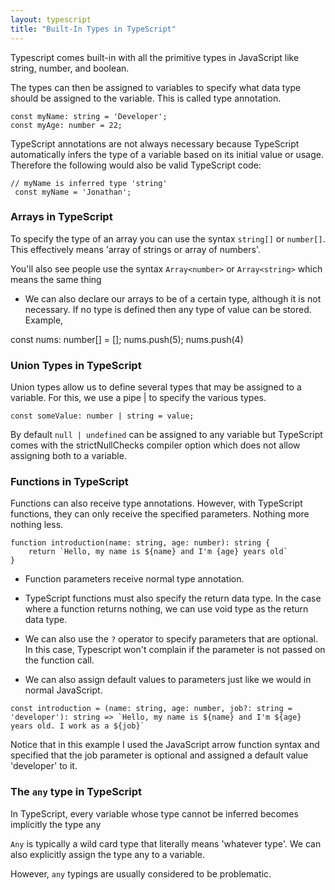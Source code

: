 ```yaml
---
layout: typescript
title: "Built-In Types in TypeScript"
---
```


Typescript comes built-in with all the primitive types in JavaScript like string, number, and boolean.

The types can then be assigned to variables to specify what data type should be assigned to the variable. This is called type annotation.


```
const myName: string = 'Developer';
const myAge: number = 22;
```

TypeScript annotations are not always necessary because TypeScript automatically infers the type of a variable based on its initial value or usage. Therefore the following would also be valid TypeScript code:

```
// myName is inferred type 'string'
 const myName = 'Jonathan';
```

### Arrays in TypeScript
To specify the type of an array you can use the syntax `string[]` or `number[]`. This effectively means 'array of strings or array of numbers'.

You'll also see people use the syntax `Array<number>` or `Array<string>` which means the same thing

- We can also declare our arrays to be of a certain type, although it is not necessary. If no type is defined then any type of value can be stored. Example,

const nums: number[] = [];
nums.push(5);
nums.push(4)

### Union Types in TypeScript

Union types allow us to define several types that may be assigned to a variable. For this, we use a pipe | to specify the various types.

```
const someValue: number | string = value; 

```

By default `null | undefined` can be assigned to any variable but TypeScript comes with the strictNullChecks compiler option which does not allow assigning both to a variable.

### Functions in TypeScript

Functions can also receive type annotations. However, with TypeScript functions, they can only receive the specified parameters. Nothing more nothing less.

```
function introduction(name: string, age: number): string {
    return `Hello, my name is ${name} and I'm {age} years old`
}
```

- Function parameters receive normal type annotation.

- TypeScript functions must also specify the return data type. In the case where a function returns nothing, we can use void type as the return data type.

- We can also use the `?` operator to specify parameters that are optional. In this case, Typescript won't complain if the parameter is not passed on the function call.

- We can also assign default values to parameters just like we would in normal JavaScript.

```
const introduction = (name: string, age: number, job?: string = 'developer'): string => `Hello, my name is ${name} and I'm ${age} years old. I work as a ${job}`

```

Notice that in this example I used the JavaScript arrow function syntax and specified that the job parameter is optional and assigned a default value 'developer' to it.

### The `any` type in TypeScript

In TypeScript, every variable whose type cannot be inferred becomes implicitly the type any

`Any` is typically a wild card type that literally means 'whatever type'. We can also explicitly assign the type any to a variable.

However, `any` typings are usually considered to be problematic.

